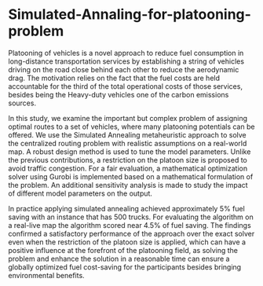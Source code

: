 # Simulated-Annaling-for-platooning-problem

Platooning of vehicles is a novel approach to reduce fuel consumption in long-distance transportation services by establishing a string of vehicles driving on the road close behind each other to reduce the aerodynamic drag. The motivation relies on the fact that the fuel costs are held accountable for the third of the total operational costs of those services, besides being the Heavy-duty vehicles one of the carbon emissions sources. 

In this study, we examine the important but complex problem of assigning optimal routes to a set of vehicles, where many platooning potentials can be offered. We use the Simulated Annealing metaheuristic approach to solve the centralized routing problem with realistic assumptions on a real-world map. A robust design method is used to tune the model parameters. Unlike the previous contributions, a restriction on the platoon size is proposed to avoid traffic congestion. For a fair evaluation, a mathematical optimization solver using Gurobi is implemented based on a mathematical formulation of the problem. An additional sensitivity analysis is made to study the impact of different model parameters on the output. 


In practice applying simulated annealing achieved approximately 5% fuel saving with an instance that has 500 trucks. For evaluating the algorithm on a real-live map the algorithm scored near 4.5% of fuel saving. The findings confirmed a satisfactory performance of the approach over the exact solver even when the restriction of the platoon size is applied, which can have a positive influence at the forefront of the platooning field, as solving the problem and enhance the solution in a reasonable time can ensure a globally optimized fuel cost-saving for the participants  besides bringing environmental benefits. 